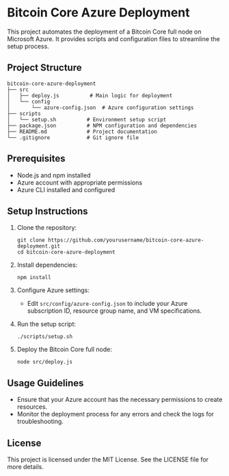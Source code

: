 # Bitcoin Core Azure Deployment

This project automates the deployment of a Bitcoin Core full node on Microsoft Azure. It provides scripts and configuration files to streamline the setup process.

## Project Structure

```
bitcoin-core-azure-deployment
├── src
│   ├── deploy.js          # Main logic for deployment
│   └── config
│       └── azure-config.json  # Azure configuration settings
├── scripts
│   └── setup.sh          # Environment setup script
├── package.json          # NPM configuration and dependencies
├── README.md             # Project documentation
└── .gitignore            # Git ignore file
```

## Prerequisites

- Node.js and npm installed
- Azure account with appropriate permissions
- Azure CLI installed and configured

## Setup Instructions

1. Clone the repository:
   ```
   git clone https://github.com/yourusername/bitcoin-core-azure-deployment.git
   cd bitcoin-core-azure-deployment
   ```

2. Install dependencies:
   ```
   npm install
   ```

3. Configure Azure settings:
   - Edit `src/config/azure-config.json` to include your Azure subscription ID, resource group name, and VM specifications.

4. Run the setup script:
   ```
   ./scripts/setup.sh
   ```

5. Deploy the Bitcoin Core full node:
   ```
   node src/deploy.js
   ```

## Usage Guidelines

- Ensure that your Azure account has the necessary permissions to create resources.
- Monitor the deployment process for any errors and check the logs for troubleshooting.

## License

This project is licensed under the MIT License. See the LICENSE file for more details.